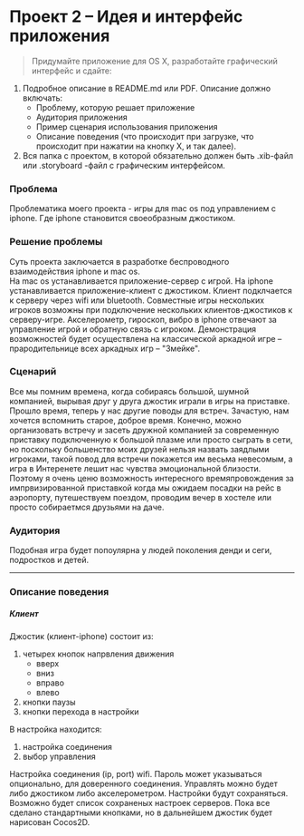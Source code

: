 # Проект 2 – Идея и интерфейс приложения


> Придумайте приложение для OS X, разработайте графический интерфейс и сдайте:
> 
1. Подробное описание в README.md или PDF. Описание должно включать:
	- Проблему, которую решает приложение
	- Аудитория приложения
	- Пример сценария использования приложения
	- Описание поведения (что происходит при загрузке, что происходит при нажатии на кнопку Х, и так далее).
2. Вся папка с проектом, в которой обязательно должен быть .xib-файл или .storyboard -файл с графическим интерфейсом.

### Проблема
Проблематика моего проекта - игры для mac os под управлением с iphone. Где iphone становится своеобразным джостиком.

### Решение проблемы
Суть проекта заключается в разработке беспроводного взаимодействия iphone и mac os.  
На mac os устанавливается приложение-сервер с игрой. На iphone 
устанавливается приложение-клиент с джостиком. Клиент подклчается к серверу через wifi или bluetooth. Совместные игры нескольких игроков возможны при подключение нескольких клиентов-джостиков к серверу-игре. Акселерометр, гироскоп, вибро в iphone отвечают за управление игрой и обратную связь с игроком. 
Демонстрация возможностей будет осуществлена на классической аркадной игре – прародительнице всех аркадных игр – "Змейке". 

### Cценарий
Все мы помним времена, когда собираясь большой, шумной компанией, вырывая друг у друга джостик играли в игры на приставке. Прошло время, теперь у нас другие поводы для встреч. Зачастую, нам хочется вспомнить старое, доброе время. Конечно, можно организовать встречу и засеть дружной компанией за современную приставку подключенную к большой плазме или просто сыграть в сети, но поскольку большенство моих друзей нельзя назвать заядлыми игроками, такой повод для встречи покажется им весьма невесомым, а игра в Интеренете лешит нас чувства эмоциональной близости. Поэтому я очень ценю возможность интересного времяпровождения за импрвизированной приставкой когда мы ожидаем посадки на рейс в аэропорту, путешествуем поездом, проводим вечер в хостеле или просто собираетмся друзьями на даче.     

### Аудитория
Подобная игра будет попоулярна у людей поколения денди и сеги, подростков и детей.

---
 
### Описание поведения

##### Клиент 
Джостик (клиент-iphone) состоит из:

1. четырех кнопок напрвления движения
	- вверх
	- вниз
	- вправо
	- влево
2. кнопки паузы
3. кнопки перехода в настройки

В настройка находится:

1. настройка соединения
2. выбор управления

Настройка соединения (ip, port) wifi. Пароль может указываться опционально, для доверенного соединения. Управлять можно будет либо джостиком либо акселерометром. Настройки будут сохраняться. Возможно будет список сохраненых настроек серверов.
Пока все сделано стандартными кнопками, но в дальнейшем джостик будет нарисован Cocos2D.



